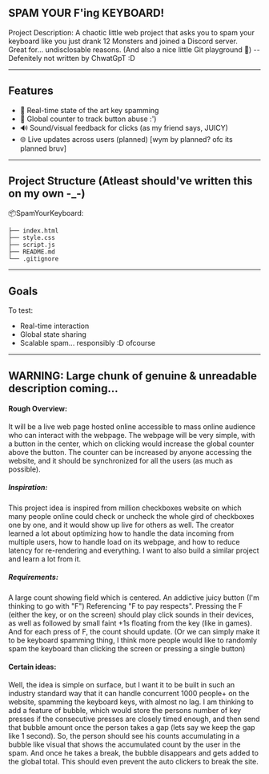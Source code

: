 SPAM YOUR F'ing KEYBOARD!
-------------------------

Project Description: A chaotic little web project that asks you to spam your keyboard like you just drank 12 Monsters and joined a Discord server.  
Great for... undisclosable reasons. (And also a nice little Git playground 💅) -- Defenitely not written by ChwatGpT :D

---

## Features

- 🔘 Real-time state of the art key spamming
- 🔄 Global counter to track button abuse :')
- 🔊 Sound/visual feedback for clicks (as my friend says, JUICY)
- 🌐 Live updates across users (planned) [wym by planned? ofc its planned bruv]

---

## Project Structure (Atleast should've written this on my own -_-)

 📦SpamYourKeyboard:

	├── index.html
	├── style.css
	├── script.js
	├── README.md
	└── .gitignore
---

## Goals

To test:
- Real-time interaction
- Global state sharing
- Scalable spam... responsibly :D ofcourse

---

## WARNING: Large chunk of genuine & unreadable description coming...

#### Rough Overview:
 It will be a live web page hosted online accessible to mass online audience who can interact with the webpage. The webpage will be very simple, with a button in the center, which on clicking would increase the global counter above the button. The counter can be increased by anyone accessing the website, and it should be synchronized for all the users (as much as possible). 

##### Inspiration:
 This project idea is inspired from million checkboxes website on which many people online could check or uncheck the whole gird of checkboxes one by one, and it would show up live for others as well. The creator learned a lot about optimizing how to handle the data incoming from multiple users, how to handle load on its webpage, and how to reduce latency for re-rendering and everything. I want to also build a similar project and learn a lot from it.

##### Requirements:
 A large count showing field which is centered. An addictive juicy button (I'm thinking to go with "F") Referencing "F to pay respects". Pressing the F (either the key, or on the screen) should play click sounds in their devices, as well as followed by small faint +1s floating from the key  (like in games). And for each press of F, the count should update. (Or we can simply make it to be keyboard spamming thing, I think more people would like to randomly spam the keyboard than clicking the screen or pressing a single button)

#### Certain ideas:
 Well, the idea is simple on surface, but I want it to be built in such an industry standard way that it can handle concurrent 1000 people+ on the website, spamming the keyboard keys, with almost no lag. I am thinking to add a feature of bubble, which would store the persons number of key presses if the consecutive presses are closely timed enough, and then send that bubble amount once the person takes a gap (lets say we keep the gap like 1 second). So, the person should see his counts accumulating in a bubble like visual that shows the accumulated count by the user in the spam. And once he takes a break, the bubble disappears and gets added to the global total. This should even prevent the auto clickers to break the site.


